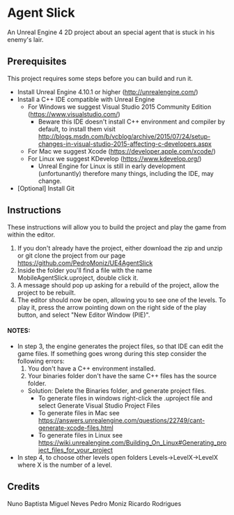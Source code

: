 # Agent Slick

An Unreal Engine 4 2D project about an special agent that is stuck in his enemy's lair.

## Prerequisites

This project requires some steps before you can build and run it.

- Install Unreal Engine 4.10.1 or higher (http://unrealengine.com/)
- Install a C++ IDE compatible with Unreal Engine
  - For Windows we suggest Visual Studio 2015 Community Edition (https://www.visualstudio.com/)
    - Beware this IDE doesn't install C++ environment and compiler by default, to install them visit http://blogs.msdn.com/b/vcblog/archive/2015/07/24/setup-changes-in-visual-studio-2015-affecting-c-developers.aspx
  - For Mac we suggest Xcode (https://developer.apple.com/xcode/)
  - For Linux we suggest KDevelop (https://www.kdevelop.org/)
    - Unreal Engine for Linux is still in early development (unfortunantly) therefore many things, including the IDE, may change.
- [Optional] Install Git

## Instructions

These instructions will allow you to build the project and play the game from within the editor.

1. If you don't already have the project, either download the zip and unzip or git clone the project from our page https://github.com/PedroMoniz/UE4AgentSlick
2. Inside the folder you'll find a file with the name MobileAgentSlick.uproject, double click it.
3. A message should pop up asking for a rebuild of the project, allow the project to be rebuilt.
4. The editor should now be open, allowing you to see one of the levels. To play it, press the arrow pointing down on the right side of the play button, and select "New Editor Window (PIE)".

#### NOTES:

- In step 3, the engine generates the project files, so that IDE can edit the game files. If something goes wrong during this step consider the following errors:
  1. You don't have a C++ environment installed.
  2. Your binaries folder don't have the same C++ files has the source folder.
    - Solution: Delete the Binaries folder, and generate project files.
      - To generate files in windows right-click the .uproject file and select Generate Visual Studio Project Files
      - To generate files in Mac see https://answers.unrealengine.com/questions/22749/cant-generate-xcode-files.html
      - To generate files in Linux see https://wiki.unrealengine.com/Building_On_Linux#Generating_project_files_for_your_project
- In step 4, to choose other levels open folders Levels->LevelX->LevelX where X is the number of a level.

## Credits

Nuno Baptista
Miguel Neves
Pedro Moniz
Ricardo Rodrigues
